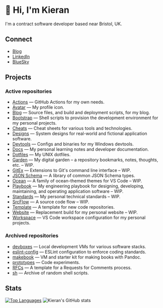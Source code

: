 # 👋 Hi, I'm Kieran

I'm a contract software developer based near Bristol, UK. 

## Connect

* [Blog](https://kieranpotts.com/)
* [LinkedIn](https://www.linkedin.com/in/kieranpotts/)
* [BlueSky](https://bsky.app/profile/kieranpotts.com)

## Projects

### Active repositories

- [Actions](https://github.com/kieranpotts/actions) — GitHub Actions for my own needs.
- [Avatar](https://github.com/kieranpotts/avatar) — My profile icon.
- [Blog](https://github.com/kieranpotts/blog) — Source files, and build and deployment scripts, for my blog.
- [Bootstrap](https://github.com/kieranpotts/bootstrap) — Shell scripts to provision the development environment for my personal projects.
- [Cheats](https://github.com/kieranpotts/cheats) — Cheat sheets for various tools and technologies.
- [Designs](https://github.com/kieranpotts/designs) — System designs for real-world and fictional application software.
- [Devtools](https://github.com/kieranpotts/devtools) — Configs and binaries for my Windows devtools.
- [Docs](https://github.com/kieranpotts/docs) — My personal learning notes and developer documentation.
- [Dotfiles](https://github.com/kieranpotts/dotfiles) — My UNIX dotfiles.
- [Garden](https://github.com/kieranpotts/garden) — My digital garden – a repository bookmarks, notes, thoughts, etc. – WIP.
- [GitEx](https://github.com/kieranpotts/gitex) — Extensions to Git's command line interface – WIP.
- [JSON Schema](https://github.com/kieranpotts/json-schema) — A library of common JSON Schema types.
- [Ocean](https://github.com/kieranpotts/ocean) — A family of ocean-themed themes for VS Code – WIP.
- [Playbook](https://github.com/kieranpotts/playbook) — My engineering playbook for designing, developing, maintaining, and operating application software – WIP.
- [Standards](https://github.com/kieranpotts/standards) — My personal technical standards – WIP.
- [SrcFlow](https://github.com/kieranpotts/standards) — A source code flow – WIP.
- [Template](https://github.com/kieranpotts/template) — A template for new code repositories.
- [Website](https://github.com/kieranpotts/template) — Replacement build for my personal website – WIP.
- [Workspace](https://github.com/kieranpotts/workspace) — VS Code workspace configuration for my personal projects.

### Archived repositories

- [devboxes](https://github.com/kieranpotts/devboxes) — Local development VMs for various software stacks.
- [eslint-config](https://github.com/kieranpotts/eslint-config) — ESLint configuration to enforce coding standards.
- [makebook](https://github.com/kieranpotts/makebook) — VM and starter kit for making books with Pandoc.
- [prototypes](https://github.com/kieranpotts/prototypes) — Code experiments.
- [RFCs](https://github.com/kieranpotts/rfcs) — A template for a Requests for Comments process.
- [sh](https://github.com/kieranpotts/sh) — Archive of random shell scripts.

## Stats

[![Top Languages](https://github-readme-stats.vercel.app/api/top-langs/?username=kieranpotts&layout=donut&cache_seconds=86400&custom_title=Languages)](https://github.com/kieranpotts)
![Kieran's GitHub stats](https://github-readme-stats.vercel.app/api?username=kieranpotts&show_icons=true&hide_rank=true&cache_seconds=86400&custom_title=Activity)
